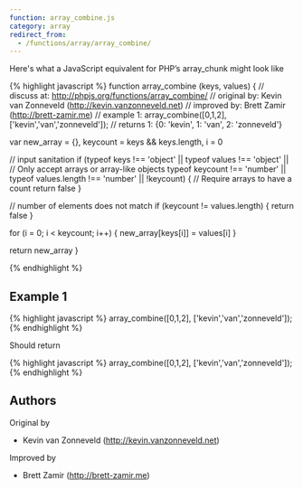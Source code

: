 ```yaml
---
function: array_combine.js
category: array
redirect_from:
  - /functions/array/array_combine/
---
```


<!-- WARNING! This file is auto generated by `npm run web:inject`, do not edit by hand -->

Here's what a JavaScript equivalent for PHP’s array_chunk might look like

{% highlight javascript %}
function array_combine (keys, values) {
  //  discuss at: http://phpjs.org/functions/array_combine/
  // original by: Kevin van Zonneveld (http://kevin.vanzonneveld.net)
  // improved by: Brett Zamir (http://brett-zamir.me)
  //   example 1: array_combine([0,1,2], ['kevin','van','zonneveld']);
  //   returns 1: {0: 'kevin', 1: 'van', 2: 'zonneveld'}

  var new_array = {},
    keycount = keys && keys.length,
    i = 0

  // input sanitation
  if (typeof keys !== 'object' || typeof values !== 'object' || // Only accept arrays or array-like objects
    typeof keycount !== 'number' || typeof values.length !== 'number' || !keycount) {
    // Require arrays to have a count
    return false
  }

  // number of elements does not match
  if (keycount != values.length) {
    return false
  }

  for (i = 0; i < keycount; i++) {
    new_array[keys[i]] = values[i]
  }

  return new_array
}

{% endhighlight %}

## Example 1

{% highlight javascript %}
array_combine([0,1,2], ['kevin','van','zonneveld']);
{% endhighlight %}

Should return

{% highlight javascript %}
array_combine([0,1,2], ['kevin','van','zonneveld']);{% endhighlight %}


## Authors


Original by

- Kevin van Zonneveld (http://kevin.vanzonneveld.net)


Improved by

- Brett Zamir (http://brett-zamir.me)

